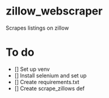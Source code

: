# zillow_webscraper
Scrapes listings on zillow


# To do
- [] Set up venv
- [] Install selenium and set up
- [] Create requirements.txt
- [] Create scrape_zillows def
